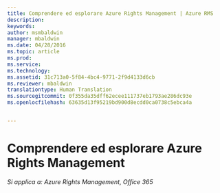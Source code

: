```yaml
---
title: Comprendere ed esplorare Azure Rights Management | Azure RMS
description: 
keywords: 
author: msmbaldwin
manager: mbaldwin
ms.date: 04/28/2016
ms.topic: article
ms.prod: 
ms.service: 
ms.technology: 
ms.assetid: 31c713a0-5f84-4bc4-9771-2f9d4133d6cb
ms.reviewer: mbaldwin
translationtype: Human Translation
ms.sourcegitcommit: 0f355da35dff62ecee111737eb1793ae286dc93e
ms.openlocfilehash: 63635d13f95219bd900d8ecdd0ca0738c5ebca4a


---
```


# Comprendere ed esplorare Azure Rights Management

*Si applica a: Azure Rights Management, Office 365*




<!--HONumber=Jul16_HO3-->


